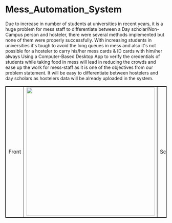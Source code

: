 # Mess_Automation_System


Due to increase in number of students at universities in recent years, it is a huge problem for mess staff to differentiate between a Day scholar/Non-Campus person and hosteler, there were several methods implemented but none of them were properly successfully. With increasing students in universities it's tough to avoid the long queues in mess and also it's not possible for a hosteler to carry his/her mess cards & ID cards with him/her always
Using a Computer-Based Desktop App to verify the credentials of students while taking food in mess will lead in reducing the crowds and ease up the work for mess-staff as it is one of the objectives from our problem statement. It will be easy to differentiate between hostelers and day scholars as hostelers data will be already uploaded in the system.


<table style="border: 1px solid black;">
            <tr>
                <td  style="border: 1px solid black ;">
                    Front
                </td>
                <td  style="border: 1px solid black ;">
                    <img src="https://user-images.githubusercontent.com/106223361/224087124-c311b36a-d672-40af-af70-b0619790ff54.png"   width="400">
                </td>
                <td  style="border: 1px solid black ;">
                    Scanner
                </td>
                <td  style="border: 1px solid black ;">
                    <img src="https://user-images.githubusercontent.com/106223361/224087137-5e621853-8e21-4b94-be1c-7f419a1f8786.png"   width="400">
                </td>
                </tr>
</table>
